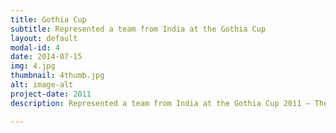 ```yaml
---
title: Gothia Cup
subtitle: Represented a team from India at the Gothia Cup
layout: default
modal-id: 4
date: 2014-07-15
img: 4.jpg
thumbnail: 4thumb.jpg
alt: image-alt
project-date: 2011
description: Represented a team from India at the Gothia Cup 2011 – The World Youth Championship held in Gothenburg, Sweden. Participated in the U19 category aged 16. Was also the vice-captain of the team (2011)

---
```

